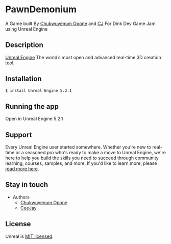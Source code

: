# PawnDemonium
A Game built By [Chukwuyenum Opone](https://github.com/officialyenum) and [CJ](https://github.com/Codutola) For Dink Dev Game Jam using Unreal Engine

## Description

[Unreal Engine](https://github.com/nestjs/nest) 
The world’s most open and advanced real-time 3D creation tool.

## Installation

```bash
$ install Unreal Engine 5.2.1
```

## Running the app

Open in Unreal Engine 5.2.1

## Support

Every Unreal Engine user started somewhere. Whether you're new to real-time or a seasoned pro who's ready to make a move to Unreal Engine, we're here to help you build the skills you need to succeed through community learning, courses, samples, and more. If you'd like to learn more, please [read more here](https://www.unrealengine.com/en-US/learn).

## Stay in touch

- Authors 
    - [Chukwuyenum Opone](https://github.com/officialyenum)
    - [CeeJay](https://github.com/Codutola)

## License

Unreal is [MIT licensed](LICENSE).

